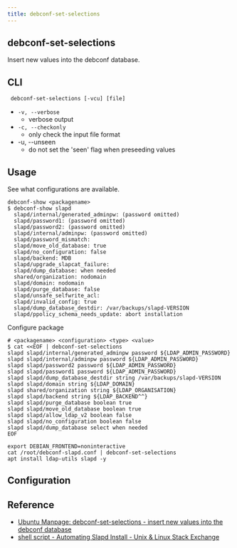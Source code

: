 ```yaml
---
title: debconf-set-selections
---
```


## debconf-set-selections
Insert new values into the debconf database.

## CLI

```
 debconf-set-selections [-vcu] [file]
```

* `-v, --verbose`
    * verbose output
* `-c, --checkonly`
    * only check the input file format
* -u, --unseen
    * do not set the 'seen' flag when preseeding values

## Usage
See what configurations are available.

```
debconf-show <packagename>
$ debconf-show slapd
  slapd/internal/generated_adminpw: (password omitted)
  slapd/password1: (password omitted)
  slapd/password2: (password omitted)
  slapd/internal/adminpw: (password omitted)
  slapd/password_mismatch:
  slapd/move_old_database: true
  slapd/no_configuration: false
  slapd/backend: MDB
  slapd/upgrade_slapcat_failure:
  slapd/dump_database: when needed
  shared/organization: nodomain
  slapd/domain: nodomain
  slapd/purge_database: false
  slapd/unsafe_selfwrite_acl:
  slapd/invalid_config: true
  slapd/dump_database_destdir: /var/backups/slapd-VERSION
  slapd/ppolicy_schema_needs_update: abort installation
```

Configure package

```
# <packagename> <configuration> <type> <value>
$ cat <<EOF | debconf-set-selections
slapd slapd/internal/generated_adminpw password ${LDAP_ADMIN_PASSWORD}
slapd slapd/internal/adminpw password ${LDAP_ADMIN_PASSWORD}
slapd slapd/password2 password ${LDAP_ADMIN_PASSWORD}
slapd slapd/password1 password ${LDAP_ADMIN_PASSWORD}
slapd slapd/dump_database_destdir string /var/backups/slapd-VERSION
slapd slapd/domain string ${LDAP_DOMAIN}
slapd shared/organization string ${LDAP_ORGANISATION}
slapd slapd/backend string ${LDAP_BACKEND^^}
slapd slapd/purge_database boolean true
slapd slapd/move_old_database boolean true
slapd slapd/allow_ldap_v2 boolean false
slapd slapd/no_configuration boolean false
slapd slapd/dump_database select when needed
EOF
```

```
export DEBIAN_FRONTEND=noninteractive
cat /root/debconf-slapd.conf | debconf-set-selections
apt install ldap-utils slapd -y
```

## Configuration

## Reference
- [Ubuntu Manpage: debconf\-set\-selections \- insert new values into the debconf database](http://manpages.ubuntu.com/manpages/xenial/man1/debconf-set-selections.1.html)
- [shell script \- Automating Slapd Install \- Unix & Linux Stack Exchange](https://unix.stackexchange.com/questions/362547/automating-slapd-install)

